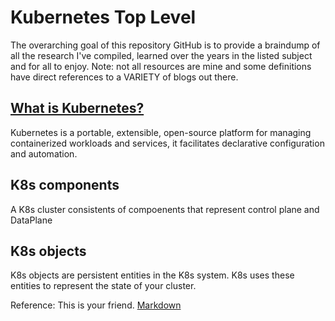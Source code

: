 # Kubernetes Top Level

The overarching goal of this repository GitHub is to provide a braindump of all the research I've compiled, learned over the years in the listed subject and for all to enjoy. Note: not all resources are mine and some definitions have direct references to a VARIETY of blogs out there.

## [What is Kubernetes?](https://kubernetes.io/docs/concepts/overview/)
Kubernetes is a portable, extensible, open-source platform for managing  containerized workloads and services, it facilitates declarative configuration and automation.

## K8s components
A K8s cluster consistents of compoenents that represent control plane and DataPlane

## K8s objects
K8s objects are persistent entities in the K8s system. K8s uses these entities to represent the state of your cluster. 

Reference: This is your friend. [Markdown](https://docs.github.com/en/get-started/writing-on-github/getting-started-with-writing-and-formatting-on-github/basic-writing-and-formatting-syntax#quoting-code)
